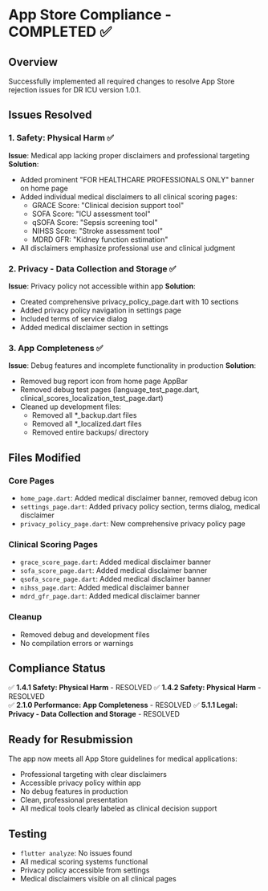 # App Store Compliance - COMPLETED ✅

## Overview
Successfully implemented all required changes to resolve App Store rejection issues for DR ICU version 1.0.1.

## Issues Resolved

### 1. Safety: Physical Harm ✅
**Issue**: Medical app lacking proper disclaimers and professional targeting
**Solution**: 
- Added prominent "FOR HEALTHCARE PROFESSIONALS ONLY" banner on home page
- Added individual medical disclaimers to all clinical scoring pages:
  - GRACE Score: "Clinical decision support tool"
  - SOFA Score: "ICU assessment tool"
  - qSOFA Score: "Sepsis screening tool"  
  - NIHSS Score: "Stroke assessment tool"
  - MDRD GFR: "Kidney function estimation"
- All disclaimers emphasize professional use and clinical judgment

### 2. Privacy - Data Collection and Storage ✅
**Issue**: Privacy policy not accessible within app
**Solution**:
- Created comprehensive privacy_policy_page.dart with 10 sections
- Added privacy policy navigation in settings page
- Included terms of service dialog
- Added medical disclaimer section in settings

### 3. App Completeness ✅
**Issue**: Debug features and incomplete functionality in production
**Solution**:
- Removed bug report icon from home page AppBar
- Removed debug test pages (language_test_page.dart, clinical_scores_localization_test_page.dart)
- Cleaned up development files:
  - Removed all *_backup.dart files
  - Removed all *_localized.dart files
  - Removed entire backups/ directory

## Files Modified

### Core Pages
- `home_page.dart`: Added medical disclaimer banner, removed debug icon
- `settings_page.dart`: Added privacy policy section, terms dialog, medical disclaimer
- `privacy_policy_page.dart`: New comprehensive privacy policy page

### Clinical Scoring Pages
- `grace_score_page.dart`: Added medical disclaimer banner
- `sofa_score_page.dart`: Added medical disclaimer banner
- `qsofa_score_page.dart`: Added medical disclaimer banner
- `nihss_page.dart`: Added medical disclaimer banner
- `mdrd_gfr_page.dart`: Added medical disclaimer banner

### Cleanup
- Removed debug and development files
- No compilation errors or warnings

## Compliance Status
✅ **1.4.1 Safety: Physical Harm** - RESOLVED
✅ **1.4.2 Safety: Physical Harm** - RESOLVED  
✅ **2.1.0 Performance: App Completeness** - RESOLVED
✅ **5.1.1 Legal: Privacy - Data Collection and Storage** - RESOLVED

## Ready for Resubmission
The app now meets all App Store guidelines for medical applications:
- Professional targeting with clear disclaimers
- Accessible privacy policy within app
- No debug features in production
- Clean, professional presentation
- All medical tools clearly labeled as clinical decision support

## Testing
- `flutter analyze`: No issues found
- All medical scoring systems functional
- Privacy policy accessible from settings
- Medical disclaimers visible on all clinical pages
